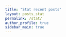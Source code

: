 ```yaml
---
title: "Stat recent posts"
layout: posts_stat
permalink: /stat/
author_profile: true
sidebar_main: true
---
```





